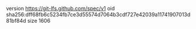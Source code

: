 version https://git-lfs.github.com/spec/v1
oid sha256:dff68fb6c5234fb7ce3d55574d7064b3cdf727e42039a11741907013d81bf84d
size 1606

